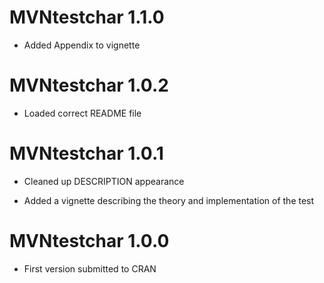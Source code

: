 MVNtestchar 1.1.0
=================

-   Added Appendix to vignette

MVNtestchar 1.0.2
=================

-   Loaded correct README file

MVNtestchar 1.0.1
=================

-   Cleaned up DESCRIPTION appearance

-   Added a vignette describing the theory and implementation of the test

MVNtestchar 1.0.0
=================

-   First version submitted to CRAN
